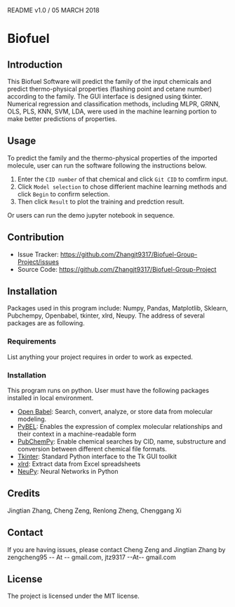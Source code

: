 README v1.0 / 05 MARCH 2018

# Biofuel

## Introduction

This Biofuel Software will predict the family of the input chemicals and predict thermo-physical properties (flashing point and cetane number) according to the family. The GUI interface is designed using tkinter. Numerical regression and classification methods, including MLPR, GRNN, OLS, PLS, KNN, SVM, LDA, were used in the machine learning portion to make better predictions of properties.

## Usage

To predict the family and the thermo-physical properties  of the imported molecule, user can run the software following the instructions below.
1. Enter the `CID number` of that chemical and click `Git CID` to comfirm input. 
2. Click `Model selection` to chose differient machine learning methods and click `Begin` to confirm selection. 
3. Then click `Result` to plot the training and predction result.

Or users can run the demo jupyter notebook in sequence.

## Contribution

- Issue Tracker: https://github.com/Zhangjt9317/Biofuel-Group-Project/issues
- Source Code: https://github.com/Zhangjt9317/Biofuel-Group-Project

## Installation

Packages used in this program include:
Numpy, Pandas, Matplotlib, Sklearn, Pubchempy, Openbabel, tkinter, xlrd, Neupy. The address of several packages are as following. 
### Requirements

List anything your project requires in order to work as expected.

### Installation

This program runs on python. User must have the following packages installed in local environment.
* [Open Babel](http://openbabel.org/wiki/Main_Page): Search, convert, analyze, or store data from molecular modeling.
* [PyBEL](http://pybel.readthedocs.io/en/latest/): Enables the expression of complex molecular relationships and their context in a machine-readable form
* [PubChemPy](https://pubchempy.readthedocs.io/en/latest/): Enable chemical searches by CID, name, substructure and conversion between different chemical file formats.
* [Tkinter](https://docs.python.org/2/library/tkinter.html): Standard Python interface to the Tk GUI toolkit
* [xlrd](https://pypi.python.org/pypi/xlrd): Extract data from Excel spreadsheets
* [NeuPy](http://neupy.com/docs/tutorials.html#): Neural Networks in Python

## Credits

Jingtian Zhang, Cheng Zeng, Renlong Zheng, Chenggang Xi

## Contact

If you are having issues, please contact Cheng Zeng and Jingtian Zhang by zengcheng95 -- At -- gmail.com, jtz9317 --At-- gmail.com

## License

The project is licensed under the MIT license.

